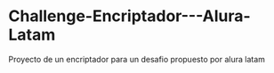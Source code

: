 # Challenge-Encriptador---Alura-Latam
Proyecto de un encriptador para un desafio propuesto por alura latam
